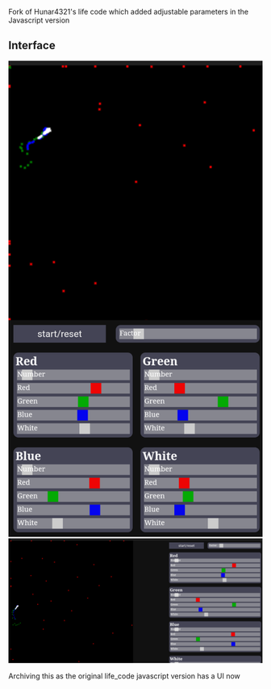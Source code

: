 Fork of Hunar4321's life code which added adjustable parameters in the Javascript version


Interface
--------------------------------------------------------
![](images/interface.png)
![](images/interface_desk.png)

Archiving this as the original life_code javascript version has a UI now
